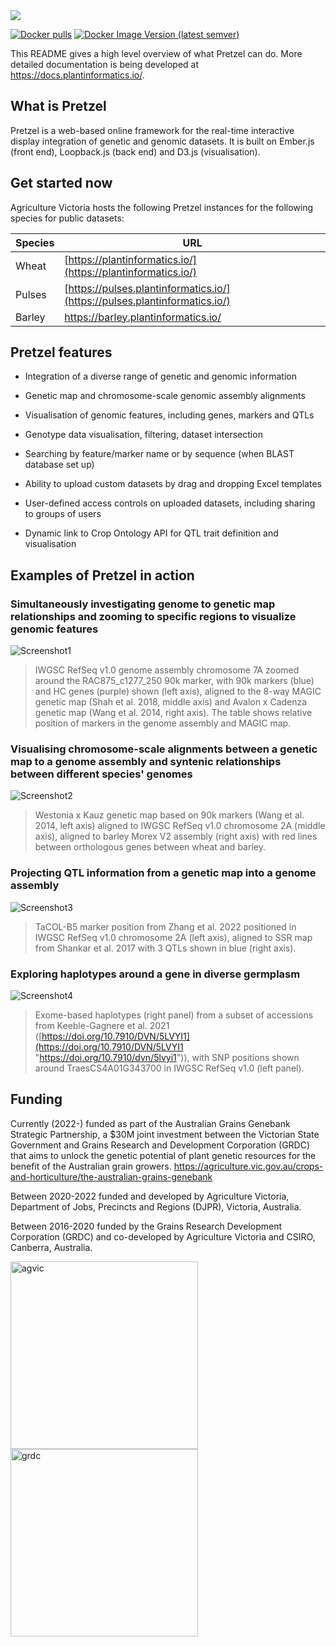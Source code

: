 
<img src="https://plantinformatics.io/landingPageContent/pretzel-logo.png">

[![Docker pulls](https://img.shields.io/docker/pulls/plantinformaticscollaboration/pretzel.svg?logo=docker&style=for-the-badge)](https://hub.docker.com/r/plantinformaticscollaboration/pretzel)
[![Docker Image Version  (latest semver)](https://img.shields.io/docker/v/plantinformaticscollaboration/pretzel.svg?logo=docker&style=for-the-badge)](https://hub.docker.com/r/plantinformaticscollaboration/pretzel)

This README gives a high level overview of what Pretzel can do. More detailed documentation is being developed at https://docs.plantinformatics.io/.

## What is Pretzel

Pretzel is a web-based online framework for the real-time interactive display integration of genetic and genomic datasets. It is built on Ember.js (front end), Loopback.js (back end) and D3.js (visualisation).

## Get started now

Agriculture Victoria hosts the following Pretzel instances for the following species for public datasets:

| Species | URL |
|--|--|
| Wheat | [https://plantinformatics.io/](https://plantinformatics.io/) |
| Pulses | [https://pulses.plantinformatics.io/](https://pulses.plantinformatics.io/) |
| Barley | https://barley.plantinformatics.io/  |

## Pretzel features

- Integration of a diverse range of genetic and genomic information

- Genetic map and chromosome-scale genomic assembly alignments

- Visualisation of genomic features, including genes, markers and QTLs

- Genotype data visualisation, filtering, dataset intersection

- Searching by feature/marker name or by sequence (when BLAST database set up)

- Ability to upload custom datasets  by drag and dropping Excel templates

- User-defined access controls on uploaded datasets, including sharing to groups of users

- Dynamic link to Crop Ontology API for QTL trait definition and visualisation

## Examples of Pretzel in action

### Simultaneously investigating genome to genetic map relationships and zooming to specific regions to visualize genomic features

![Screenshot1](https://pretzel-images-public.s3.ap-southeast-2.amazonaws.com/screenshot1.png)

> IWGSC RefSeq v1.0 genome assembly chromosome 7A zoomed around the RAC875_c1277_250 90k marker, with 90k markers (blue) and HC genes (purple) shown (left axis), aligned to the 8-way MAGIC genetic map (Shah et al. 2018, middle axis) and Avalon x Cadenza genetic map (Wang et al. 2014, right axis). The table shows relative position of markers in the genome assembly and MAGIC map.

### Visualising chromosome-scale alignments between a genetic map to a genome assembly and syntenic relationships between different species' genomes

![Screenshot2](https://pretzel-images-public.s3.ap-southeast-2.amazonaws.com/screenshot2.png)

> Westonia x Kauz genetic map based on 90k markers (Wang et al. 2014, left axis) aligned to IWGSC RefSeq v1.0 chromosome 2A (middle axis), aligned to barley Morex V2 assembly (right axis) with red lines between orthologous genes between wheat and barley.

### Projecting QTL information from a genetic map into a genome assembly

![Screenshot3](https://pretzel-images-public.s3.ap-southeast-2.amazonaws.com/screenshot3.png)

> TaCOL-B5 marker position from Zhang et al. 2022 positioned in IWGSC RefSeq v1.0 chromosome 2A (left axis), aligned to SSR map from Shankar et al. 2017 with 3 QTLs shown in blue (right axis).

### Exploring haplotypes around a gene in diverse germplasm

![Screenshot4](https://pretzel-images-public.s3.ap-southeast-2.amazonaws.com/screenshot4.png)

> Exome-based haplotypes (right panel) from a subset of accessions from Keeble-Gagnere et al. 2021 ([https://doi.org/10.7910/DVN/5LVYI1](https://doi.org/10.7910/DVN/5LVYI1 "https://doi.org/10.7910/dvn/5lvyi1")), with SNP positions shown around TraesCS4A01G343700 in IWGSC RefSeq v1.0 (left panel).


## Funding

Currently (2022-) funded as part of the Australian Grains Genebank Strategic Partnership, a $30M joint investment between the Victorian State Government and Grains Research and Development Corporation (GRDC) that aims to unlock the genetic potential of plant genetic resources for the benefit of the Australian grain growers.
https://agriculture.vic.gov.au/crops-and-horticulture/the-australian-grains-genebank

Between 2020-2022 funded and developed by Agriculture Victoria, Department of Jobs, Precincts and Regions (DJPR), Victoria, Australia.

Between 2016-2020 funded by the Grains Research Development Corporation (GRDC) and co-developed by Agriculture Victoria and CSIRO, Canberra, Australia.

<img alt="agvic" src="https://agriculture.vic.gov.au/__data/assets/git_bridge/0004/866065/dist/images/agriculture-logo.svg" width="300"><img alt="grdc" src="https://agriculture.vic.gov.au/__data/assets/image/0005/906422/GRDC-logo.jpg" width="300">
